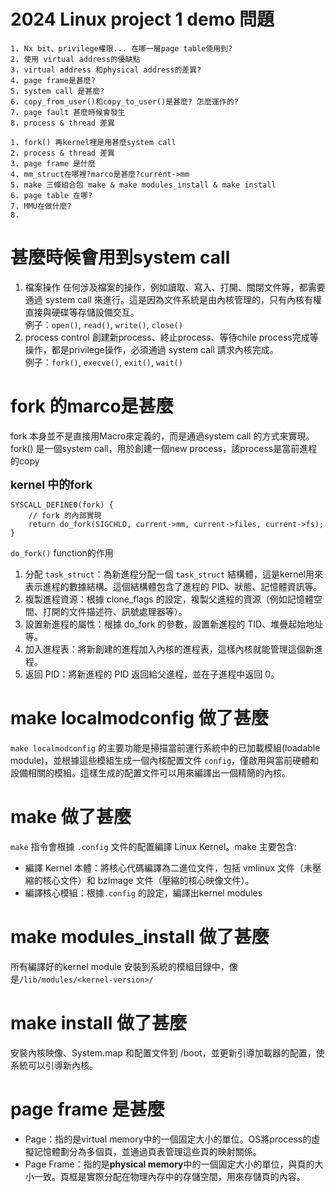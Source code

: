 # 2024 Linux project 1 demo 問題
```
1. Nx bit、privilege權限... 在哪一層page table使用到?
2. 使用 virtual address的優缺點 
3. virtual address 和physical address的差異?
4. page frame是甚麼?
5. system call 是甚麼?
6. copy_from_user()和copy_to_user()是甚麼? 怎麼運作的?
7. page fault 甚麼時候會發生
8. process & thread 差異

1. fork() 再kernel裡是用甚麼system call
2. process & thread 差異
3. page frame 是什麼
4. mm_struct在哪裡?marco是甚麼?current->mm
5. make 三條組合包 make & make modules_install & make install
6. page table 在哪?
7. MMU在做什麼?
8. 
```

# 甚麼時候會用到system call
1. 檔案操作
任何涉及檔案的操作，例如讀取、寫入、打開、關閉文件等，都需要通過 system call 來進行。這是因為文件系統是由內核管理的，只有內核有權直接與硬碟等存儲設備交互。  
例子：`open()`, `read()`, `write()`, `close()`
2. process control
創建新process、終止process、等待chile process完成等操作，都是privilege操作，必須通過 system call 請求內核完成。  
例子：`fork()`, `execve()`, `exit()`, `wait()`

# fork 的marco是甚麼
fork 本身並不是直接用Macro來定義的，而是通過system call 的方式來實現。fork() 是一個system call，用於創建一個new process，該process是當前進程的copy

<font size = 4>**kernel 中的fork**</font>
```
SYSCALL_DEFINE0(fork) {
    // fork 的內部實現
    return do_fork(SIGCHLD, current->mm, current->files, current->fs);
}
```
`do_fork()` function的作用
1. 分配 `task_struct`：為新進程分配一個 `task_struct` 結構體，這是kernel用來表示進程的數據結構。這個結構體包含了進程的 PID、狀態、記憶體資訊等。
2. 複製進程資源：根據 clone_flags 的設定，複製父進程的資源（例如記憶體空間、打開的文件描述符、訊號處理器等）。
3. 設置新進程的屬性：根據 do_fork 的參數，設置新進程的 TID、堆疊起始地址等。
4. 加入進程表：將新創建的進程加入內核的進程表，這樣內核就能管理這個新進程。
5. 返回 PID：將新進程的 PID 返回給父進程，並在子進程中返回 0。

# make localmodconfig 做了甚麼

`make localmodconfig` 的主要功能是掃描當前運行系統中的已加載模組(loadable module)，並根據這些模組生成一個內核配置文件 `config`，僅啟用與當前硬體和設備相關的模組。這樣生成的配置文件可以用來編譯出一個精簡的內核。

# make 做了甚麼
`make` 指令會根據 `.config` 文件的配置編譯 Linux Kernel。make 主要包含:
* 編譯 Kernel 本體：將核心代碼編譯為二進位文件，包括 vmlinux 文件（未壓縮的核心文件）和 bzImage 文件（壓縮的核心映像文件）。
* 編譯核心模組：根據`.config` 的設定，編譯出kernel modules

# make modules_install 做了甚麼

所有編譯好的kernel module 安裝到系統的模組目錄中，像是`/lib/modules/<kernel-version>/`

# make install 做了甚麼

安裝內核映像、System.map 和配置文件到 /boot，並更新引導加載器的配置，使系統可以引導新內核。

# page frame 是甚麼
* Page：指的是virtual memory中的一個固定大小的單位。OS將process的虛擬記憶體劃分為多個頁，並通過頁表管理這些頁的映射關係。
* Page Frame：指的是**physical memory**中的一個固定大小的單位，與頁的大小一致。頁框是實際分配在物理內存中的存儲空間，用來存儲頁的內容。